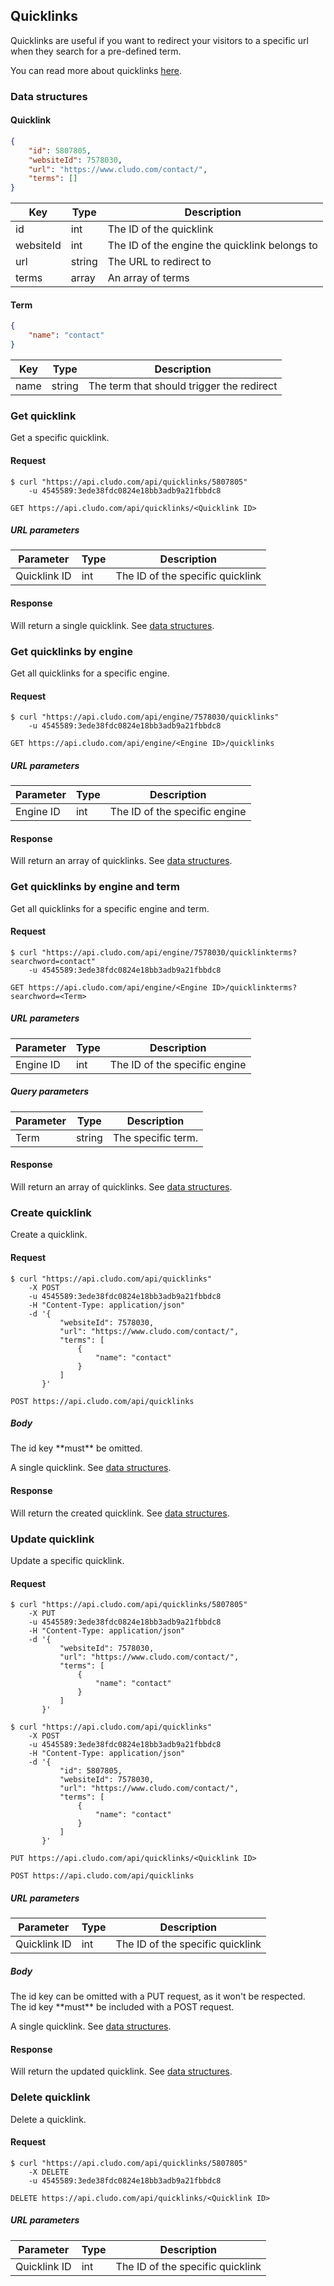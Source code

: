 <h2 id="tools_quicklinks">Quicklinks</h2>

Quicklinks are useful if you want to redirect your visitors to a specific url when they search for a pre-defined term.

<aside class="notice">You can read more about quicklinks <a href="https://cludo.zendesk.com/hc/en-us/articles/115002466252-Quicklinks" target="_blank">here</a>.</aside>

<h3 id="tools_quicklinks_dataStructures">Data structures</h3>

<h4>Quicklink</h4>

```json
{
    "id": 5807805,
    "websiteId": 7578030,
    "url": "https://www.cludo.com/contact/",
    "terms": []
}
```

Key | Type | Description
--- | --- | ---
id | int | The ID of the quicklink
websiteId | int | The ID of the engine the quicklink belongs to
url | string | The URL to redirect to
terms | array | An array of terms

<h4>Term</h4>

```json
{
    "name": "contact"
}
```

Key | Type | Description
--- | --- | ---
name | string | The term that should trigger the redirect

<h3 id="tools_quicklinks_getbyid">Get quicklink</h3>

Get a specific quicklink.

<h4>Request</h4>

```shell
$ curl "https://api.cludo.com/api/quicklinks/5807805"
    -u 4545589:3ede38fdc0824e18bb3adb9a21fbbdc8
```

`GET https://api.cludo.com/api/quicklinks/<Quicklink ID>`

<h5>URL parameters</h5>

Parameter | Type | Description
--- | --- | ---
Quicklink ID | int | The ID of the specific quicklink

<h4>Response</h4>

Will return a single quicklink. See [data structures](#tools_quicklinks_dataStructures).

<h3 id="tools_quicklinks_getbyengine">Get quicklinks by engine</h3>

Get all quicklinks for a specific engine.

<h4>Request</h4>

```shell
$ curl "https://api.cludo.com/api/engine/7578030/quicklinks"
    -u 4545589:3ede38fdc0824e18bb3adb9a21fbbdc8
```

`GET https://api.cludo.com/api/engine/<Engine ID>/quicklinks`

<h5>URL parameters</h5>

Parameter | Type | Description
--- | --- | ---
Engine ID | int | The ID of the specific engine

<h4>Response</h4>

Will return an array of quicklinks. See [data structures](#tools_quicklinks_dataStructures).

<h3 id="tools_quicklinks_getbyengineandterm">Get quicklinks by engine and term</h3>

Get all quicklinks for a specific engine and term.

<h4>Request</h4>

```shell
$ curl "https://api.cludo.com/api/engine/7578030/quicklinkterms?searchword=contact"
    -u 4545589:3ede38fdc0824e18bb3adb9a21fbbdc8
```

`GET https://api.cludo.com/api/engine/<Engine ID>/quicklinkterms?searchword=<Term>`

<h5>URL parameters</h5>

Parameter | Type | Description
--- | --- | ---
Engine ID | int | The ID of the specific engine

<h5>Query parameters</h5>

Parameter | Type | Description
--- | --- | ---
Term | string | The specific term.

<h4>Response</h4>

Will return an array of quicklinks. See [data structures](#tools_quicklinks_dataStructures).

<h3 id="tools_quicklinks_create">Create quicklink</h3>

Create a quicklink.

<h4>Request</h4>

```shell
$ curl "https://api.cludo.com/api/quicklinks"
    -X POST
    -u 4545589:3ede38fdc0824e18bb3adb9a21fbbdc8
    -H "Content-Type: application/json"
    -d '{
           "websiteId": 7578030,
           "url": "https://www.cludo.com/contact/",
           "terms": [
               {
                   "name": "contact"
               }
           ]
       }'
```

`POST https://api.cludo.com/api/quicklinks`

<h5>Body</h5>

<aside class="warning">The id key **must** be omitted.</aside>

A single quicklink. See [data structures](#tools_quicklinks_dataStructures).

<h4>Response</h4>

Will return the created quicklink. See [data structures](#tools_quicklinks_dataStructures).

<h3 id="tools_quicklinks_update">Update quicklink</h3>

Update a specific quicklink.

<h4>Request</h4>

```shell
$ curl "https://api.cludo.com/api/quicklinks/5807805"
    -X PUT
    -u 4545589:3ede38fdc0824e18bb3adb9a21fbbdc8
    -H "Content-Type: application/json"
    -d '{
           "websiteId": 7578030,
           "url": "https://www.cludo.com/contact/",
           "terms": [
               {
                   "name": "contact"
               }
           ]
       }'
```

```shell
$ curl "https://api.cludo.com/api/quicklinks"
    -X POST
    -u 4545589:3ede38fdc0824e18bb3adb9a21fbbdc8
    -H "Content-Type: application/json"
    -d '{
           "id": 5807805,
           "websiteId": 7578030,
           "url": "https://www.cludo.com/contact/",
           "terms": [
               {
                   "name": "contact"
               }
           ]
       }'
```

`PUT https://api.cludo.com/api/quicklinks/<Quicklink ID>`

`POST https://api.cludo.com/api/quicklinks`

<h5>URL parameters</h5>

Parameter | Type | Description
--- | --- | ---
Quicklink ID | int | The ID of the specific quicklink

<h5>Body</h5>

<aside class="notice">The id key can be omitted with a PUT request, as it won't be respected.</aside>
<aside class="warning">The id key **must** be included with a POST request.</aside>

A single quicklink. See [data structures](#tools_quicklinks_dataStructures).

<h4>Response</h4>

Will return the updated quicklink. See [data structures](#tools_quicklinks_dataStructures).

<h3 id="tools_quicklinks_delete">Delete quicklink</h3>

Delete a quicklink.

<h4>Request</h4>

```shell
$ curl "https://api.cludo.com/api/quicklinks/5807805"
    -X DELETE
    -u 4545589:3ede38fdc0824e18bb3adb9a21fbbdc8
```

`DELETE https://api.cludo.com/api/quicklinks/<Quicklink ID>`

<h5>URL parameters</h5>

Parameter | Type | Description
--- | --- | ---
Quicklink ID | int | The ID of the specific quicklink